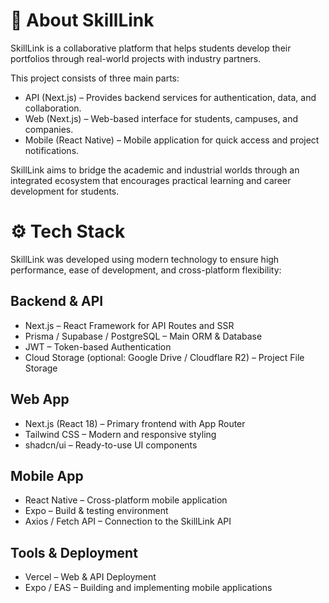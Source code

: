 # 🧠 About SkillLink
SkillLink is a collaborative platform that helps students develop their portfolios through real-world projects with industry partners.

This project consists of three main parts:
- API (Next.js) – Provides backend services for authentication, data, and collaboration.
- Web (Next.js) – Web-based interface for students, campuses, and companies.
- Mobile (React Native) – Mobile application for quick access and project notifications.

SkillLink aims to bridge the academic and industrial worlds through an integrated ecosystem that encourages practical learning and career development for students.

# ⚙️ Tech Stack
SkillLink was developed using modern technology to ensure high performance, ease of development, and cross-platform flexibility:
## Backend & API
- Next.js – React Framework for API Routes and SSR
- Prisma / Supabase / PostgreSQL – Main ORM & Database
- JWT – Token-based Authentication
- Cloud Storage (optional: Google Drive / Cloudflare R2) – Project File Storage

## Web App
- Next.js (React 18) – Primary frontend with App Router
- Tailwind CSS – Modern and responsive styling
- shadcn/ui – Ready-to-use UI components

## Mobile App
- React Native – Cross-platform mobile application
- Expo – Build & testing environment
- Axios / Fetch API – Connection to the SkillLink API

## Tools & Deployment
- Vercel – Web & API Deployment
- Expo / EAS – Building and implementing mobile applications
